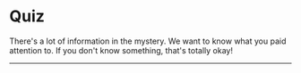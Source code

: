 # Quiz

There's a lot of information in the mystery. We want to know what you paid attention to. If you don't know something, that's totally okay!

---
